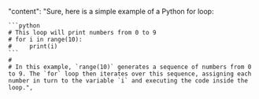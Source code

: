 "content": "Sure, here is a simple example of a Python for loop:

    ```python
    # This loop will print numbers from 0 to 9
    # for i in range(10):
    #     print(i)
    ```
    #
    # In this example, `range(10)` generates a sequence of numbers from 0 to 9. The `for` loop then iterates over this sequence, assigning each number in turn to the variable `i` and executing the code inside the loop.",

